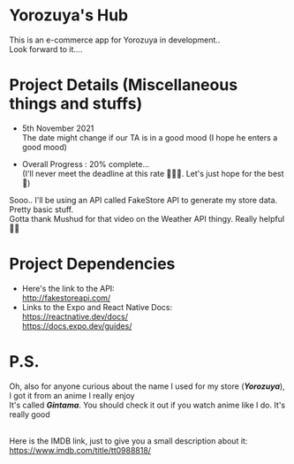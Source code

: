 # Yorozuya's Hub

This is an e-commerce app for Yorozuya in development..<br />
Look forward to it....

# Project Details (Miscellaneous things and stuffs)
* 5th November 2021 <br />
The date might change if our TA is in a good mood (I hope he enters a good mood) <br />

* Overall Progress : 20% complete... <br />
(I'll never meet the deadline at this rate 🤦🏾‍♂️. Let's just hope for the best 🙂) </br>

Sooo.. I'll be using an API called FakeStore API to generate my store data. Pretty basic stuff.<br />
Gotta thank Mushud for that video on the Weather API thingy. Really helpful 👌🏾 <br />

# Project Dependencies
* Here's the link to the API: <br />
http://fakestoreapi.com/
* Links to the Expo and React Native Docs:<br />
https://reactnative.dev/docs/ <br />
https://docs.expo.dev/guides/ <br />

# P.S.
Oh, also for anyone curious about the name I used for my store (*__Yorozuya__*), I got it from an anime I really enjoy <br />
It's called *__Gintama__*. You should check it out if you watch anime like I do. It's really good <br/><br/>

Here is the IMDB link, just to give you a small description about it:<br/>
https://www.imdb.com/title/tt0988818/

